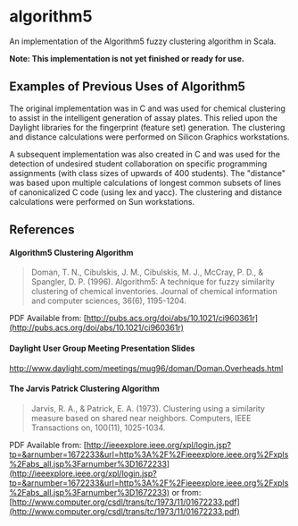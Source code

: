 # algorithm5
An implementation of the Algorithm5 fuzzy clustering algorithm in Scala.

**Note: This implementation is not yet finished or ready for use.**

## Examples of Previous Uses of Algorithm5
The original implementation was in C and was used for chemical clustering to assist in the intelligent generation of assay plates.  This relied upon the Daylight libraries for the fingerprint (feature set) generation.  The clustering and distance calculations were performed on Silicon Graphics workstations.

A subsequent implementation was also created in C and was used for the detection of undesired student collaboration on specific programming assignments (with class sizes of upwards of 400 students).  The "distance" was based upon multiple calculations of longest common subsets of lines of canonicalized C code (using lex and yacc).  The clustering and distance calculations were performed on Sun workstations.

## References
#### Algorithm5 Clustering Algorithm
> Doman, T. N., Cibulskis, J. M., Cibulskis, M. J., McCray, P. D., & Spangler, D. P. (1996). Algorithm5: A technique for fuzzy similarity clustering of chemical inventories. Journal of chemical information and computer sciences, 36(6), 1195-1204.

PDF Available from: [http://pubs.acs.org/doi/abs/10.1021/ci960361r](http://pubs.acs.org/doi/abs/10.1021/ci960361r)

#### Daylight User Group Meeting Presentation Slides
http://www.daylight.com/meetings/mug96/doman/Doman.Overheads.html

#### The Jarvis Patrick Clustering Algorithm
> Jarvis, R. A., & Patrick, E. A. (1973). Clustering using a similarity measure based on shared near neighbors. Computers, IEEE Transactions on, 100(11), 1025-1034.

PDF Available from: [http://ieeexplore.ieee.org/xpl/login.jsp?tp=&arnumber=1672233&url=http%3A%2F%2Fieeexplore.ieee.org%2Fxpls%2Fabs_all.jsp%3Farnumber%3D1672233](http://ieeexplore.ieee.org/xpl/login.jsp?tp=&arnumber=1672233&url=http%3A%2F%2Fieeexplore.ieee.org%2Fxpls%2Fabs_all.jsp%3Farnumber%3D1672233)
or from: [http://www.computer.org/csdl/trans/tc/1973/11/01672233.pdf](http://www.computer.org/csdl/trans/tc/1973/11/01672233.pdf)

